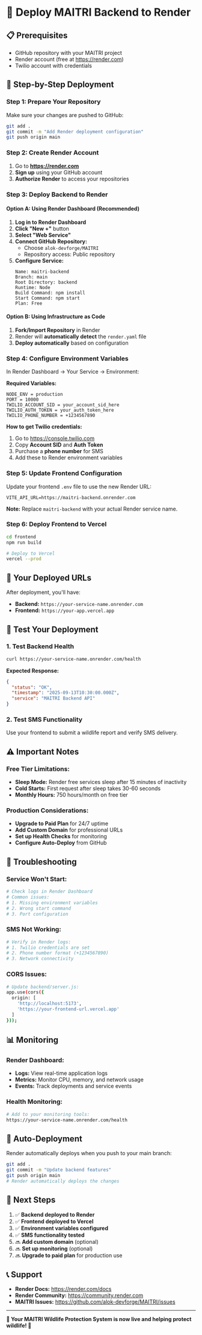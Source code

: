# 🚀 Deploy MAITRI Backend to Render

## 📋 Prerequisites
- GitHub repository with your MAITRI project
- Render account (free at https://render.com)
- Twilio account with credentials

## 🔧 Step-by-Step Deployment

### **Step 1: Prepare Your Repository**
Make sure your changes are pushed to GitHub:
```bash
git add .
git commit -m "Add Render deployment configuration"
git push origin main
```

### **Step 2: Create Render Account**
1. Go to **https://render.com**
2. **Sign up** using your GitHub account
3. **Authorize Render** to access your repositories

### **Step 3: Deploy Backend to Render**

#### **Option A: Using Render Dashboard (Recommended)**
1. **Log in to Render Dashboard**
2. **Click "New +"** button
3. **Select "Web Service"**
4. **Connect GitHub Repository:**
   - Choose `alok-devforge/MAITRI`
   - Repository access: Public repository
5. **Configure Service:**
   ```
   Name: maitri-backend
   Branch: main
   Root Directory: backend
   Runtime: Node
   Build Command: npm install
   Start Command: npm start
   Plan: Free
   ```

#### **Option B: Using Infrastructure as Code**
1. **Fork/Import Repository** in Render
2. Render will **automatically detect** the `render.yaml` file
3. **Deploy automatically** based on configuration

### **Step 4: Configure Environment Variables**
In Render Dashboard → Your Service → Environment:

**Required Variables:**
```
NODE_ENV = production
PORT = 10000
TWILIO_ACCOUNT_SID = your_account_sid_here
TWILIO_AUTH_TOKEN = your_auth_token_here  
TWILIO_PHONE_NUMBER = +1234567890
```

**How to get Twilio credentials:**
1. Go to https://console.twilio.com
2. Copy **Account SID** and **Auth Token**
3. Purchase a **phone number** for SMS
4. Add these to Render environment variables

### **Step 5: Update Frontend Configuration**
Update your frontend `.env` file to use the new Render URL:

```env
VITE_API_URL=https://maitri-backend.onrender.com
```

**Note:** Replace `maitri-backend` with your actual Render service name.

### **Step 6: Deploy Frontend to Vercel**
```bash
cd frontend
npm run build

# Deploy to Vercel
vercel --prod
```

## 🔗 **Your Deployed URLs**

After deployment, you'll have:
- **Backend:** `https://your-service-name.onrender.com`
- **Frontend:** `https://your-app.vercel.app`

## 🧪 **Test Your Deployment**

### **1. Test Backend Health**
```bash
curl https://your-service-name.onrender.com/health
```

**Expected Response:**
```json
{
  "status": "OK",
  "timestamp": "2025-09-13T10:30:00.000Z",
  "service": "MAITRI Backend API"
}
```

### **2. Test SMS Functionality**
Use your frontend to submit a wildlife report and verify SMS delivery.

## ⚠️ **Important Notes**

### **Free Tier Limitations:**
- **Sleep Mode:** Render free services sleep after 15 minutes of inactivity
- **Cold Starts:** First request after sleep takes 30-60 seconds
- **Monthly Hours:** 750 hours/month on free tier

### **Production Considerations:**
- **Upgrade to Paid Plan** for 24/7 uptime
- **Add Custom Domain** for professional URLs
- **Set up Health Checks** for monitoring
- **Configure Auto-Deploy** from GitHub

## 🔧 **Troubleshooting**

### **Service Won't Start:**
```bash
# Check logs in Render Dashboard
# Common issues:
# 1. Missing environment variables
# 2. Wrong start command
# 3. Port configuration
```

### **SMS Not Working:**
```bash
# Verify in Render logs:
# 1. Twilio credentials are set
# 2. Phone number format (+1234567890)
# 3. Network connectivity
```

### **CORS Issues:**
```bash
# Update backend/server.js:
app.use(cors({
  origin: [
    'http://localhost:5173',
    'https://your-frontend-url.vercel.app'
  ]
}));
```

## 📊 **Monitoring**

### **Render Dashboard:**
- **Logs:** View real-time application logs
- **Metrics:** Monitor CPU, memory, and network usage
- **Events:** Track deployments and service events

### **Health Monitoring:**
```bash
# Add to your monitoring tools:
https://your-service-name.onrender.com/health
```

## 🔄 **Auto-Deployment**

Render automatically deploys when you push to your main branch:
```bash
git add .
git commit -m "Update backend features"
git push origin main
# Render automatically deploys the changes
```

## 🎯 **Next Steps**

1. ✅ **Backend deployed to Render**
2. ✅ **Frontend deployed to Vercel**  
3. ✅ **Environment variables configured**
4. ✅ **SMS functionality tested**
5. 🔜 **Add custom domain** (optional)
6. 🔜 **Set up monitoring** (optional)
7. 🔜 **Upgrade to paid plan** for production use

## 📞 **Support**

- **Render Docs:** https://render.com/docs
- **Render Community:** https://community.render.com
- **MAITRI Issues:** https://github.com/alok-devforge/MAITRI/issues

---

**🌿 Your MAITRI Wildlife Protection System is now live and helping protect wildlife! 🚀**